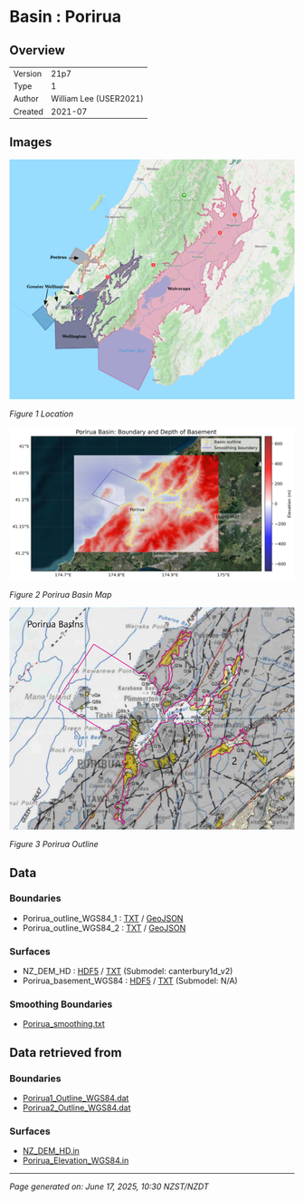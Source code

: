 # Basin : Porirua

## Overview
|         |                     |
|---------|---------------------|
| Version | 21p7           |
| Type    | 1        |
| Author  | William Lee (USER2021)            |
| Created | 2021-07           |


## Images
![](../images/maps/NI_south.png)

*Figure 1 Location*

![](../images/regional/Porirua_basin_map.png)

*Figure 2 Porirua Basin Map*

![](../images/basins/porirua_outline.png)

*Figure 3 Porirua Outline*


## Data
### Boundaries
- Porirua_outline_WGS84_1 : [TXT](../../velocity_modelling/data/regional/Porirua/Porirua_outline_WGS84_1.txt) / [GeoJSON](../../velocity_modelling/data/regional/Porirua/Porirua_outline_WGS84_1.geojson)
- Porirua_outline_WGS84_2 : [TXT](../../velocity_modelling/data/regional/Porirua/Porirua_outline_WGS84_2.txt) / [GeoJSON](../../velocity_modelling/data/regional/Porirua/Porirua_outline_WGS84_2.geojson)

### Surfaces
- NZ_DEM_HD : [HDF5](../../velocity_modelling/data/global/surface/NZ_DEM_HD.h5) / [TXT](../../velocity_modelling/data/global/surface/NZ_DEM_HD.in) (Submodel: canterbury1d_v2)
- Porirua_basement_WGS84 : [HDF5](../../velocity_modelling/data/regional/Porirua/Porirua_basement_WGS84.h5) / [TXT](../../velocity_modelling/data/regional/Porirua/Porirua_basement_WGS84.in) (Submodel: N/A)

### Smoothing Boundaries
- [Porirua_smoothing.txt](../../velocity_modelling/data/regional/Porirua/Porirua_smoothing.txt)

## Data retrieved from
### Boundaries
- [Porirua1_Outline_WGS84.dat](https://github.com/ucgmsim/Velocity-Model/tree/main/Data/Basins/Greater_Wellington_and_Porirua/v21p7/Porirua1_Outline_WGS84.dat)
- [Porirua2_Outline_WGS84.dat](https://github.com/ucgmsim/Velocity-Model/tree/main/Data/Basins/Greater_Wellington_and_Porirua/v21p7/Porirua2_Outline_WGS84.dat)

### Surfaces
- [NZ_DEM_HD.in](https://github.com/ucgmsim/Velocity-Model/tree/main/Data/DEM/NZ_DEM_HD.in)
- [Porirua_Elevation_WGS84.in](https://github.com/ucgmsim/Velocity-Model/tree/main/Data/Basins/Greater_Wellington_and_Porirua/v21p7/Porirua_Elevation_WGS84.in)

---
*Page generated on: June 17, 2025, 10:30 NZST/NZDT*
